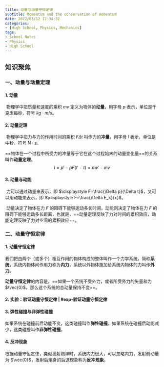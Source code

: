 ```yaml
---
title: 动量与动量守恒定律
subtitle: Momentum and the conservation of momentum
date: 2022/03/12 12:34:32
categories:
- [High School, Physics, Mechanics]
tags:
- School Notes
- Physics
- High School
---
```


## 知识聚焦

### 一、动量与动量定理

#### 1. 动量

​	物理学中把质量和速度的乘积 $mv$ 定义为物体的**动量**，用字母 $p$ 表示，单位是千克米每秒，符号 $kg\cdot m/s$。

#### 2. 动量定理

​	物理学中把力与力的作用时间的乘积 $F\Delta t$ 叫作力的**冲量**，用字母 $I$ 表示，单位是牛秒，符号 $N\cdot s$。

​	==物体在一个过程中所受力的冲量等于它在这个过程始末的动量变化量==的关系叫作**动量定理**。
$$
\begin{equation}
I = p' - p
\end{equation}
\begin{equation}
F(t' - t) = mv' - mv
\end{equation}
$$

#### 3. 动量与动能

​	力可以通过动量来表示，即 $\displaystyle F=\frac{\Delta p}{\Delta t}$，又可以用动能来表示，即 $\displaystyle F=\frac{\Delta E_k}{x}$。

​	动量决定了物体在力 $F$ 的阻碍下能够运动多长时间，动能则决定了物体在力 $F$ 的阻碍下能够运动多长距离，也就是，==动量定理反映了力对时间的累积效应，动能定理反映了力对空间的累积效应==。

### 二、动量守恒定律

#### 1. 动量守恒定律

​	我们把由两个（或多个）相互作用的物体构成的整体叫作一个力学系统，简称**系统**，系统内物体间作用力称为**内力**，系统以外物体施加给系统内物体的力叫作**外力**。

​	**动量守恒定律**的内容是，==如果一个系统不受外力，或者所受外力的矢量和为 $\vec{0}$，那么这个系统的总动量保持不变==。

#### 2. 实验：验证动量守恒定律 | #exp-验证动量守恒定律

#### 3. 弹性碰撞与非弹性碰撞

​	如果系统在碰撞前后动能不变，这类碰撞叫作**弹性碰撞**。如果系统在碰撞后动能减少，这类碰撞叫作**非弹性碰撞**。

#### 4. 反冲现象

​	根据动量守恒定律，类似发射炮弹时，系统内力很大，可以忽略内力，发射前动量为 $\vec{0}$，发射后炮身的后退现象称为**反冲现象**。
